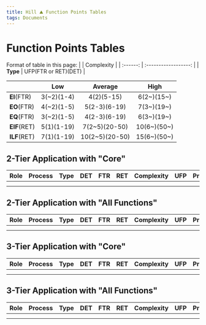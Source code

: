 ```yaml
---
title: Hill ⛰️ Function Points Tables
tags: Documents
---
```

# Function Points Tables

Format of table in this page:
|          |     Complexity       |
| :------: | :------------------: |
| **Type** | UFP(FTR or RET)(DET) |

|              |     Low    |    Average     |     High     |
| ------------ | :--------: | :------------: | :----------: |
| **EI**(FTR)  | 3(~2)(1-4) | 4(2)(5-15)     | 6(2\~)(15~)  |
| **EO**(FTR)  | 4(~2)(1-5) | 5(2-3)(6-19)   | 7(3\~)(19~)  |
| **EQ**(FTR)  | 3(~2)(1-5) | 4(2-3)(6-19)   | 6(3\~)(19~)  |
| **EIF**(RET) | 5(1)(1-19) | 7(2~5)(20-50)  | 10(6\~)(50~) |
| **ILF**(RET) | 7(1)(1-19) | 10(2~5)(20-50) | 15(6\~)(50~) |

## 2-Tier Application with "Core"

| Role |  Process  | Type | DET | FTR | RET | Complexity | UFP | Priority |
| ---- | --------- | ---- | --- | --- | --- | ---------- | --- | -------- |
|  |  |  |  |  |  |  |  |
|  |  |  |  |  |  |  |  |

## 2-Tier Application with "All Functions"

| Role |  Process  | Type | DET | FTR | RET | Complexity | UFP | Priority |
| ---- | --------- | ---- | --- | --- | --- | ---------- | --- | -------- |
|  |  |  |  |  |  |  |  |
|  |  |  |  |  |  |  |  |

## 3-Tier Application with "Core"

| Role |  Process  | Type | DET | FTR | RET | Complexity | UFP | Priority |
| ---- | --------- | ---- | --- | --- | --- | ---------- | --- | -------- |
|  |  |  |  |  |  |  |  |
|  |  |  |  |  |  |  |  |

## 3-Tier Application with "All Functions"

| Role |  Process  | Type | DET | FTR | RET | Complexity | UFP | Priority |
| ---- | --------- | ---- | --- | --- | --- | ---------- | --- | -------- |
|  |  |  |  |  |  |  |  |
|  |  |  |  |  |  |  |  |